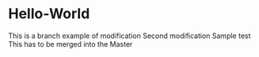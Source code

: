 # Hello-World

This is a branch example of modification
Second modification
Sample test
This has to be merged into the Master
